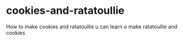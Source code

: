 # cookies-and-ratatoullie
How to make cookies and ratatoullie
u can learn o make ratatoullie and cookies
